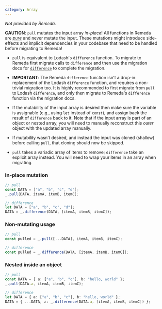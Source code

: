 ```yaml
---
category: Array
---
```


_Not provided by Remeda._

**CAUTION**: `pull` mutates the input array _in-place_! All functions in Remeda
are [_pure_](https://en.wikipedia.org/wiki/Pure_function) and never mutate the
input. These mutations might introduce side-effects and implicit dependencies in
your codebase that need to be handled before migrating to Remeda!

- `pull` is equivalent to Lodash's `difference` function. To migrate to Remeda
  first migrate calls to `difference` and then use the migration docs for
  [`difference`](/#difference) to complete the migration.

- **IMPORTANT**: The Remeda `difference` function isn't a drop-in replacement of
  the Lodash `difference` function, and requires a non-trivial migration too. It
  is highly recommended to first migrate from `pull` to Lodash `difference`, and
  only then migrate to Remeda's `difference` function via the migration docs.

- If the mutability of the input array is desired then make sure the variable is
  assignable (e.g., using `let` instead of `const`), and assign back the result
  of `difference` back to it. Note that if the input array is part of an object
  or nested array, you will need to manually reconstruct this _outer_ object
  with the updated array manually.

- If mutability wasn't desired, and instead the input was cloned (shallow)
  before calling `pull`, that cloning should now be skipped.

- `pull` takes a variadic array of items to remove; `difference` take an
  explicit array instead. You will need to wrap your items in an array when
  migrating.

### In-place mutation

```ts
// pull
const DATA = ["a", "b", "c", "d"];
_.pull(DATA, itemA, itemB, itemC);

// difference
let DATA = ["a", "b", "c", "d"];
DATA = _.difference(DATA, [itemA, itemB, itemC]);
```

### Non-mutating usage

```ts
// pull
const pulled = _.pull([...DATA], itemA, itemB, itemC);

// difference
const pulled = _.difference(DATA, [itemA, itemB, itemC]);
```

### Nested inside an object

```ts
// pull
const DATA = { a: ["a", "b", "c"], b: "hello, world" };
_.pull(DATA.a, itemA, itemB, itemC);

// difference
let DATA = { a: ["a", "b", "c"], b: "hello, world" };
DATA = { ...DATA, a: _.difference(DATA.a, [itemA, itemB, itemC]) };
```
